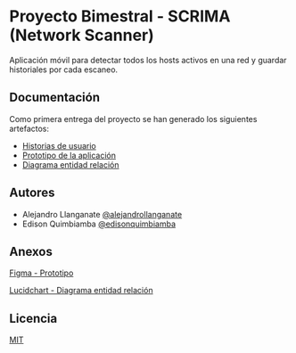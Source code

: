 # Proyecto Bimestral - SCRIMA (Network Scanner) 
Aplicación móvil para detectar todos los hosts activos en una red y guardar historiales por cada escaneo.

## Documentación
Como primera entrega del proyecto se han generado los siguientes artefactos:
- [Historias de usuario](https://github.com/2020-B-Aplicaciones-Web-Software/mov-soft-llanganate-quimbiamba-proyecto/tree/main/documentation/requeriments)
- [Prototipo de la aplicación](https://github.com/2020-B-Aplicaciones-Web-Software/mov-soft-llanganate-quimbiamba-proyecto/tree/main/documentation/prototype)
- [Diagrama entidad relación](https://github.com/2020-B-Aplicaciones-Web-Software/mov-soft-llanganate-quimbiamba-proyecto/tree/main/documentation/diagrams)

## Autores
- Alejandro Llanganate [@alejandrollanganate](https://github.com/alejandrollanganate)
- Edison Quimbiamba [@edisonquimbiamba](https://github.com/edisonquimbiamba)

## Anexos
[Figma - Prototipo](https://www.figma.com/proto/TGE1etx6dKdHUeRGBqmYV9/Prototipo-SCRIMA-Llanganate-Quimbiamba?node-id=1%3A3&scaling=scale-down&page-id=0%3A1&starting-point-node-id=16%3A413&show-proto-sidebar=1)

[Lucidchart - Diagrama entidad relación](https://lucid.app/lucidchart/invitations/accept/inv_6bc69388-329e-478a-a398-567ffed1a448?viewport_loc=-17%2C114%2C1910%2C938%2C0_0)

## Licencia
[MIT](https://choosealicense.com/licenses/mit/)
